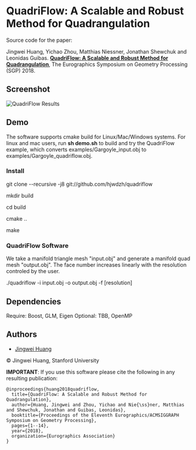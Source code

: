 # QuadriFlow: A Scalable and Robust Method for Quadrangulation

Source code for the paper:

Jingwei Huang, Yichao Zhou, Matthias Niessner, Jonathan Shewchuk and Leonidas Guibas. [**QuadriFlow: A Scalable and Robust Method for Quadrangulation**](http://stanford.edu/~jingweih/papers/quadriflow/quadriflow.pdf), The Eurographics Symposium on Geometry Processing (SGP) 2018.

## Screenshot

![QuadriFlow Results](https://github.com/hjwdzh/quadriflow/raw/master/img/result.jpg)

## Demo

The software supports cmake build for Linux/Mac/Windows systems. For linux and mac users, run **sh demo.sh** to build and try the QuadriFlow example, which converts examples/Gargoyle_input.obj to examples/Gargoyle_quadriflow.obj.

### Install

git clone --recursive -j8 git://github.com/hjwdzh/quadriflow

mkdir build

cd build

cmake ..

make

### QuadriFlow Software

We take a manifold triangle mesh "input.obj" and generate a manifold quad mesh "output.obj". The face number increases linearly with the resolution controled by the user.

./quadriflow -i input.obj -o output.obj -f [resolution]

## Dependencies
Require: Boost, GLM, Eigen
Optional: TBB, OpenMP

## Authors
- [Jingwei Huang](mailto:jingweih@stanford.edu)

&copy; Jingwei Huang, Stanford University


**IMPORTANT**: If you use this software please cite the following in any resulting publication:
```
@inproceedings{huang2018quadriflow,
  title={QuadriFlow: A Scalable and Robust Method for Quadrangulation},
  author={Huang, Jingwei and Zhou, Yichao and Nie{\ss}ner, Matthias and Shewchuk, Jonathan and Guibas, Leonidas},
  booktitle={Proceedings of the Eleventh Eurographics/ACMSIGGRAPH Symposium on Geometry Processing},
  pages={1--14},
  year={2018},
  organization={Eurographics Association}
}
```



